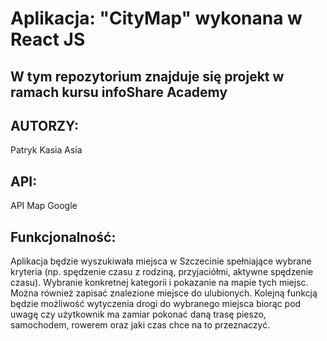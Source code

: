 # Aplikacja: "CityMap" wykonana w React JS

## W tym repozytorium znajduje się projekt w ramach kursu infoShare Academy
## AUTORZY:

  Patryk
  Kasia
  Asia

## API: 
API Map Google
## Funkcjonalność:

Aplikacja będzie wyszukiwała miejsca w Szczecinie spełniające wybrane kryteria 
(np. spędzenie czasu z rodziną, przyjaciółmi, aktywne spędzenie czasu). 
Wybranie konkretnej kategorii i pokazanie na mapie tych miejsc.
Można również zapisać znalezione miejsce do ulubionych.
Kolejną funkcją będzie możliwość wytyczenia drogi do wybranego miejsca 
biorąc pod uwagę czy użytkownik ma zamiar pokonać daną trasę pieszo, samochodem, 
rowerem oraz jaki czas chce na to przeznaczyć.

